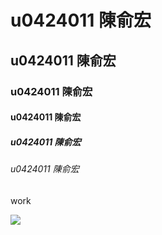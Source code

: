 # u0424011 陳俞宏
## u0424011 陳俞宏
### u0424011 陳俞宏
#### u0424011 陳俞宏
##### u0424011 陳俞宏
###### u0424011 陳俞宏

work

![](cat.jpg"貓")
